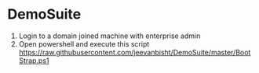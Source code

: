 # DemoSuite

1.	Login to a domain joined machine with enterprise admin
2.	Open powershell and execute this script https://raw.githubusercontent.com/jeevanbisht/DemoSuite/master/BootStrap.ps1
